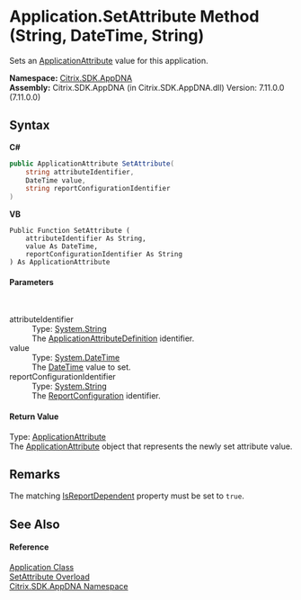 # Application.SetAttribute Method (String, DateTime, String)
 

Sets an <a href="f773bd8d-2e45-6317-674a-4e122ddd2890">ApplicationAttribute</a> value for this application.

**Namespace:**&nbsp;[Citrix.SDK.AppDNA](index.md)<br />**Assembly:**&nbsp;Citrix.SDK.AppDNA (in Citrix.SDK.AppDNA.dll) Version: 7.11.0.0 (7.11.0.0)

## Syntax

**C#**
```csharp
public ApplicationAttribute SetAttribute(
	string attributeIdentifier,
	DateTime value,
	string reportConfigurationIdentifier
)
```

**VB**
```vbnet
Public Function SetAttribute ( 
	attributeIdentifier As String,
	value As DateTime,
	reportConfigurationIdentifier As String
) As ApplicationAttribute
```


#### Parameters
&nbsp;<dl><dt>attributeIdentifier</dt><dd>Type: <a href="http://msdn2.microsoft.com/en-us/library/s1wwdcbf" target="_blank">System.String</a><br />The <a href="6abacc77-38ad-8572-e2dd-e6f19ca0f74c">ApplicationAttributeDefinition</a> identifier.</dd><dt>value</dt><dd>Type: <a href="http://msdn2.microsoft.com/en-us/library/03ybds8y" target="_blank">System.DateTime</a><br />The <a href="http://msdn2.microsoft.com/en-us/library/03ybds8y" target="_blank">DateTime</a> value to set.</dd><dt>reportConfigurationIdentifier</dt><dd>Type: <a href="http://msdn2.microsoft.com/en-us/library/s1wwdcbf" target="_blank">System.String</a><br />The <a href="65f3ee4f-5129-5083-b4da-0f1e23fc3784">ReportConfiguration</a> identifier.</dd></dl>

#### Return Value
Type: <a href="f773bd8d-2e45-6317-674a-4e122ddd2890">ApplicationAttribute</a><br />The <a href="f773bd8d-2e45-6317-674a-4e122ddd2890">ApplicationAttribute</a> object that represents the newly set attribute value.

## Remarks
The matching <a href="7cd7e742-2052-47a8-4906-f490ff50530d">IsReportDependent</a> property must be set to `true`.

## See Also


#### Reference
<a href="1779bfff-4b29-0f26-8a09-10acdd530bbc">Application Class</a><br /><a href="39f45804-6673-a3ee-4d4c-06c8151b97c5">SetAttribute Overload</a><br /><a href="fe2d265b-410b-8b11-1eb4-a790e0b062bf">Citrix.SDK.AppDNA Namespace</a><br />